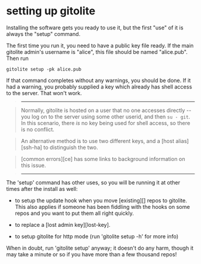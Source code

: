 # setting up gitolite

Installing the software gets you ready to use it, but the first "use" of it is
always the "setup" command.

The first time you run it, you need to have a public key file ready.  If the
main gitolite admin's username is "alice", this file should be named
"alice.pub".  Then run

    gitolite setup -pk alice.pub

If that command completes without any warnings, you should be done.  If it had
a warning, you probably supplied a key which already has shell access to the
server.  That won't work.

>   ----

>   Normally, gitolite is hosted on a user that no one accesses directly --
>   you log on to the server using some other userid, and then `su - git`.  In
>   this scenario, there *is* no key being used for shell access, so there is
>   no conflict.

>   An alternative method is to use two different keys, and a [host
>   alias][ssh-ha] to distinguish the two.

>   [common errors][ce] has some links to background information on this
>   issue.

>   ----

The 'setup' command has other uses, so you will be running it at other times
after the install as well:

  * to setup the update hook when you move [existing][] repos to gitolite.
    This also applies if someone has been fiddling with the hooks on some
    repos and you want to put them all right quickly.

  * to replace a [lost admin key][lost-key].

  * to setup gitolite for http mode (run 'gitolite setup -h' for more info)

When in doubt, run 'gitolite setup' anyway; it doesn't do any harm, though it
may take a minute or so if you have more than a few thousand repos!
